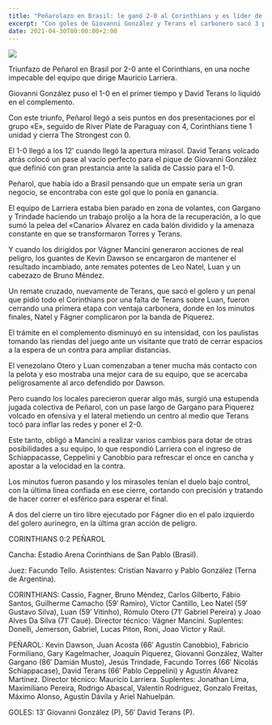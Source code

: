 ```yaml
---
title: "Peñarolazo en Brasil: le ganó 2-0 al Corinthians y es líder de su grupo"
excerpt: "Con goles de Giovanni González y Terans el carbonero sacó 3 puntos que lo dejan como líder con 5 puntos de ventaja sobre los brasileños."
date: 2021-04-30T00:00:00+2:00
---
```



<img src="https://camo.githubusercontent.com/c482ab7e6691b982ee224d1ccba3bfa1ce29452b840fe961b48e62c90ffcc36c/68747470733a2f2f7777772e72657075626c6963612e636f6d2e75792f77702d636f6e74656e742f75706c6f6164732f323032312f30342f50656e61726f6c2d436f72696e7469616e732e6a7067">


Triunfazo de Peñarol en Brasil por 2-0 ante el Corinthians, en una noche impecable del equipo que dirige Mauricio Larriera.


Giovanni González puso el 1-0 en el primer tiempo y David Terans lo liquidó en el complemento.


Con este triunfo, Peñarol llegó a seis puntos en dos presentaciones por el grupo «E», seguido de River Plate de Paraguay con 4, Corinthians tiene 1 unidad y cierra The Strongest con 0.


El 1-0 llegó a los 12′ cuando llegó la apertura mirasol. David Terans volcado atrás colocó un pase al vacío perfecto para el pique de Giovanni González que definió con gran prestancia ante la salida de Cassio para el 1-0.


Peñarol, que había ido a Brasil pensando que un empate sería un gran negocio, se encontraba con este gol que lo ponía en ganancia.


El equipo de Larriera estaba bien parado en zona de volantes, con Gargano y Trindade haciendo un trabajo prolijo a la hora de la recuperación, a lo que sumó la pelea del «Canario» Álvarez en cada balón dividido y la amenaza constante en que se transformaron Torres y Terans.


Y cuando los dirigidos por Vágner Mancini generaron acciones de real peligro, los guantes de Kevin Dawson se encargaron de mantener el resultado incambiado, ante remates potentes de Leo Natel, Luan y un cabezazo de Bruno Méndez.


Un remate cruzado, nuevamente de Terans, que sacó el golero y un penal que pidió todo el Corinthians por una falta de Terans sobre Luan, fueron cerrando una primera etapa con ventaja carbonera, donde en los minutos finales, Natel y Fágner complicaron por la banda de Piquerez.


El trámite en el complemento disminuyó en su intensidad, con los paulistas tomando las riendas del juego ante un visitante que trató de cerrar espacios a la espera de un contra para ampliar distancias.


El venezolano Otero y Luan comenzaban a tener mucha más contacto con la pelota y eso mostraba una mejor cara de su equipo, que se acercaba peligrosamente al arco defendido por Dawson.


Pero cuando los locales parecieron querar algo más, surgió una estupenda jugada colectiva de Peñarol, con un pase largo de Gargano para Piquerez volcado en ofensiva y el lateral metiendo un centro al medio que Terans tocó para inflar las redes y poner el 2-0.


Este tanto, obligó a Mancini a realizar varios cambios para dotar de otras posibilidades a su equipo, lo que respondió Larriera con el ingreso de Schiappacasse, Ceppelini y Canobbio para refrescar el once en cancha y apostar a la velocidad en la contra.


Los minutos fueron pasando y los mirasoles tenían el duelo bajo control, con la última línea confiada en ese cierre, cortando con precisión y tratando de hacer correr el esférico para esperar el final.


A dos del cierre un tiro libre ejecutado por Fágner dio en el palo izquierdo del golero aurinegro, en la última gran acción de peligro.


CORINTHIANS 0:2 PEÑAROL


Cancha: Estadio Arena Corinthians de San Pablo (Brasil).


Juez: Facundo Tello. Asistentes: Cristian Navarro y Pablo González (Terna de Argentina).


CORINTHIANS: Cassio, Fagner, Bruno Méndez, Carlos Gilberto, Fábio Santos, Guilherme Camacho (59′ Ramiro), Víctor Cantillo, Leo Natel (59′ Gustavo Silva), Luan (59′ Vitinho), Rómulo Otero (71′ Gabriel Pereira) y Joao Alves Da Silva (71′ Caué). Director técnico: Vágner Mancini. Suplentes: Donelli, Jemerson, Gabriel, Lucas Piton, Roni, Joao Víctor y Raúl.


PEÑAROL: Kevin Dawson, Juan Acosta (66′ Agustín Canobbio), Fabricio Formiliano, Gary Kagelmacher, Joaquín Piquerez, Giovanni González, Walter Gargano (86′ Damián Musto), Jesús Trindade, Facundo Torres (66′ Nicolás Schiappacase), David Terans (66′ Pablo Ceppelini) y Agustín Álvarez Martínez. Director técnico: Mauricio Larriera. Suplentes: Jonathan Lima, Maximiliano Pereira, Rodrigo Abascal, Valentín Rodríguez, Gonzalo Freitas, Máximo Alonso, Agustín Dávila y Ariel Nahuelpán.


GOLES: 13′ Giovanni González (P), 56′ David Terans (P).


